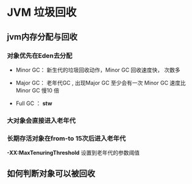 # JVM 垃圾回收

## jvm内存分配与回收

### 对象优先在Eden去分配

* Minor GC： 新生代的垃圾回收动作，Minor GC 回收速度快， 次数多

* Major GC： 老年代GC , 出现Major GC 至少会有一次 Minor GC 速度比Minor GC 慢10 倍

* Full GC ：  **stw**

### 大对象会直接进入老年代

### 长期存活对象在from-to 15次后进入老年代

**-XX:MaxTenuringThreshold** 设置到老年代的参数阈值



## 如何判断对象可以被回收